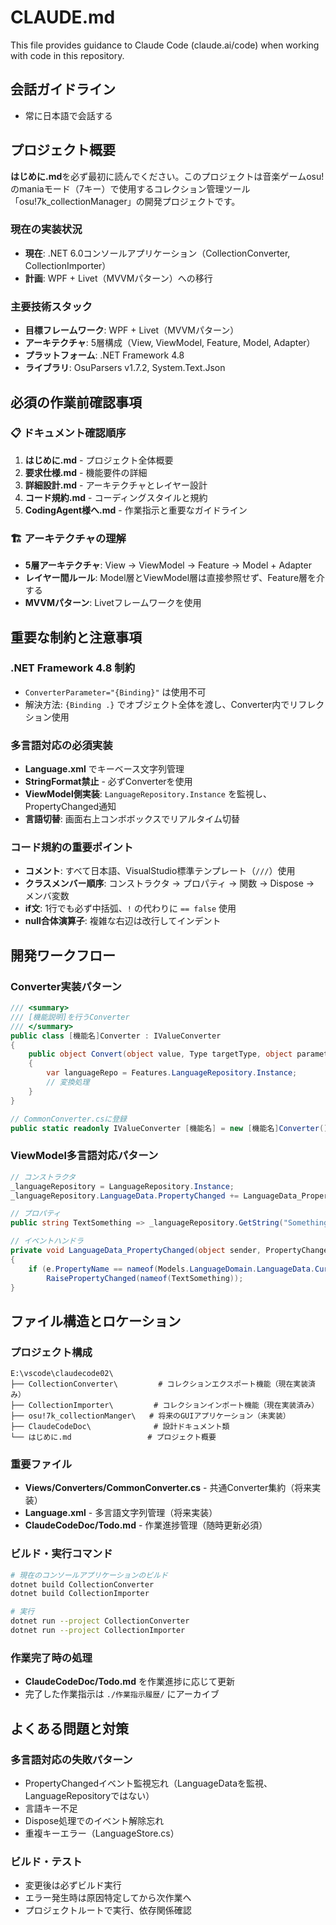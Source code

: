 # CLAUDE.md

This file provides guidance to Claude Code (claude.ai/code) when working with code in this repository.

## 会話ガイドライン

- 常に日本語で会話する

## プロジェクト概要

**はじめに.md**を必ず最初に読んでください。このプロジェクトは音楽ゲームosu!のmaniaモード（7キー）で使用するコレクション管理ツール「osu!7k_collectionManager」の開発プロジェクトです。

### 現在の実装状況
- **現在**: .NET 6.0コンソールアプリケーション（CollectionConverter, CollectionImporter）
- **計画**: WPF + Livet（MVVMパターン）への移行

### 主要技術スタック
- **目標フレームワーク**: WPF + Livet（MVVMパターン）
- **アーキテクチャ**: 5層構成（View, ViewModel, Feature, Model, Adapter）
- **プラットフォーム**: .NET Framework 4.8
- **ライブラリ**: OsuParsers v1.7.2, System.Text.Json

## 必須の作業前確認事項

### 📋 ドキュメント確認順序
1. **はじめに.md** - プロジェクト全体概要
2. **要求仕様.md** - 機能要件の詳細
3. **詳細設計.md** - アーキテクチャとレイヤー設計
4. **コード規約.md** - コーディングスタイルと規約
5. **CodingAgent様へ.md** - 作業指示と重要なガイドライン

### 🏗️ アーキテクチャの理解
- **5層アーキテクチャ**: View → ViewModel → Feature → Model + Adapter
- **レイヤー間ルール**: Model層とViewModel層は直接参照せず、Feature層を介する
- **MVVMパターン**: Livetフレームワークを使用

## 重要な制約と注意事項

### .NET Framework 4.8 制約
- `ConverterParameter="{Binding}"` は使用不可
- 解決方法: `{Binding .}` でオブジェクト全体を渡し、Converter内でリフレクション使用

### 多言語対応の必須実装
- **Language.xml** でキーベース文字列管理
- **StringFormat禁止** - 必ずConverterを使用
- **ViewModel側実装**: `LanguageRepository.Instance` を監視し、PropertyChanged通知
- **言語切替**: 画面右上コンボボックスでリアルタイム切替

### コード規約の重要ポイント
- **コメント**: すべて日本語、VisualStudio標準テンプレート（`///`）使用
- **クラスメンバー順序**: コンストラクタ → プロパティ → 関数 → Dispose → メンバ変数
- **if文**: 1行でも必ず中括弧、`!` の代わりに `== false` 使用
- **null合体演算子**: 複雑な右辺は改行してインデント

## 開発ワークフロー

### Converter実装パターン
```csharp
/// <summary>
/// [機能説明]を行うConverter
/// </summary>
public class [機能名]Converter : IValueConverter
{
    public object Convert(object value, Type targetType, object parameter, CultureInfo culture)
    {
        var languageRepo = Features.LanguageRepository.Instance;
        // 変換処理
    }
}

// CommonConverter.csに登録
public static readonly IValueConverter [機能名] = new [機能名]Converter();
```

### ViewModel多言語対応パターン
```csharp
// コンストラクタ
_languageRepository = LanguageRepository.Instance;
_languageRepository.LanguageData.PropertyChanged += LanguageData_PropertyChanged;

// プロパティ
public string TextSomething => _languageRepository.GetString("Something");

// イベントハンドラ
private void LanguageData_PropertyChanged(object sender, PropertyChangedEventArgs e)
{
    if (e.PropertyName == nameof(Models.LanguageDomain.LanguageData.CurrentLanguageCode))
        RaisePropertyChanged(nameof(TextSomething));
}
```

## ファイル構造とロケーション

### プロジェクト構成
```
E:\vscode\claudecode02\
├── CollectionConverter\         # コレクションエクスポート機能（現在実装済み）
├── CollectionImporter\         # コレクションインポート機能（現在実装済み）
├── osu!7k_collectionManger\   # 将来のGUIアプリケーション（未実装）
├── ClaudeCodeDoc\              # 設計ドキュメント類
└── はじめに.md                 # プロジェクト概要
```

### 重要ファイル
- **Views/Converters/CommonConverter.cs** - 共通Converter集約（将来実装）
- **Language.xml** - 多言語文字列管理（将来実装）
- **ClaudeCodeDoc/Todo.md** - 作業進捗管理（随時更新必須）

### ビルド・実行コマンド
```bash
# 現在のコンソールアプリケーションのビルド
dotnet build CollectionConverter
dotnet build CollectionImporter

# 実行
dotnet run --project CollectionConverter
dotnet run --project CollectionImporter
```

### 作業完了時の処理
- **ClaudeCodeDoc/Todo.md** を作業進捗に応じて更新
- 完了した作業指示は `./作業指示履歴/` にアーカイブ

## よくある問題と対策

### 多言語対応の失敗パターン
- PropertyChangedイベント監視忘れ（LanguageDataを監視、LanguageRepositoryではない）
- 言語キー不足
- Dispose処理でのイベント解除忘れ
- 重複キーエラー（LanguageStore.cs）

### ビルド・テスト
- 変更後は必ずビルド実行
- エラー発生時は原因特定してから次作業へ
- プロジェクトルートで実行、依存関係確認
